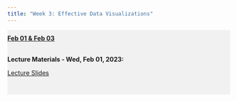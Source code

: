 ```yaml
---
title: "Week 3: Effective Data Visualizations"
---
```


<div style="background-color:rgba(0, 0, 0, 0.0470588); text-align:left; vertical-align: middle; padding:10px 0;">
<b><u>Feb 01 & Feb 03</u></b> <br> <br>

<b>Lecture Materials - Wed, Feb 01, 2023:</b> <br>


<a  href="/materials/unit_00/week_03/lecture_00_week_03.html" target="_blank">Lecture Slides</a> <br> <br>

<!--
<b>Lab Materials - Fri, Feb 03, 2023:</b> <br>

<a  href="/materials/unit_00/week_03/lab_00_week_03.html" target="_blank">Week 3 Lab Notes</a> <br> <br>


<b>Problem Set 3 Materials - Due Thursday, Feb 09 by 11:59 PM:</b> <br>

<a  href="/materials/unit_00/week_03/ps3.html" target="_blank">Problem Set 3 Instructions</a> <br>

<a  href="/materials/unit_00/inputs/supermarket_sales.csv" download>Download Supermarket Sales Data</a> <br>

<a  href="/materials/unit_00/inputs/supermarketdata_describe.html" target="_blank">Description of Supermarket Sales Data</a>
-->
</div>

